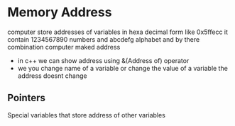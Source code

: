 # Memory Address
computer store addresses of variables in hexa decimal form like 0x5ffecc
it contain 1234567890 numbers and abcdefg alphabet and by there combination computer maked address

- in c++ we can show address using &(Address of) operator
- we you change name of a variable or change the value of a variable the address doesnt change

## Pointers
Special variables that store address of other variables
